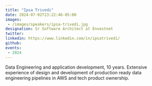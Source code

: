 ```yaml
---
title: "Ipsa Trivedi"
date: 2024-07-02T23:22:46-05:00
images: 
 - /images/speakers/ipsa-trivedi.jpg
designation: Sr Software Architect at Envestnet
twitter: 
linkedin: https://www.linkedin.com/in/ipsatrivedi/
github: 
events:
 - 2024
---
```


Data Engineering and application development, 10 years. Extensive experience of design and development of production ready data engineering pipelines in AWS and tech product ownership.
